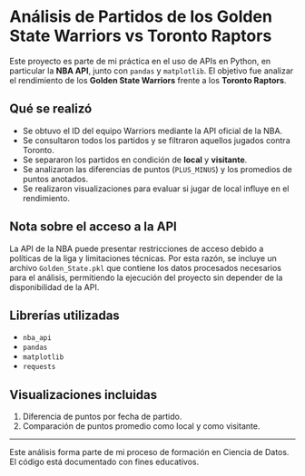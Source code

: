 # Análisis de Partidos de los Golden State Warriors vs Toronto Raptors

Este proyecto es parte de mi práctica en el uso de APIs en Python, en particular la **NBA API**, junto con `pandas` y `matplotlib`. El objetivo fue analizar el rendimiento de los **Golden State Warriors** frente a los **Toronto Raptors**.

## Qué se realizó

- Se obtuvo el ID del equipo Warriors mediante la API oficial de la NBA.
- Se consultaron todos los partidos y se filtraron aquellos jugados contra Toronto.
- Se separaron los partidos en condición de **local** y **visitante**.
- Se analizaron las diferencias de puntos (`PLUS_MINUS`) y los promedios de puntos anotados.
- Se realizaron visualizaciones para evaluar si jugar de local influye en el rendimiento.

## Nota sobre el acceso a la API

La API de la NBA puede presentar restricciones de acceso debido a políticas de la liga y limitaciones técnicas. Por esta razón, se incluye un archivo `Golden_State.pkl` que contiene los datos procesados necesarios para el análisis, permitiendo la ejecución del proyecto sin depender de la disponibilidad de la API.

## Librerías utilizadas

- `nba_api`
- `pandas`
- `matplotlib`
- `requests`

## Visualizaciones incluidas

1. Diferencia de puntos por fecha de partido.
2. Comparación de puntos promedio como local y como visitante.

---

Este análisis forma parte de mi proceso de formación en Ciencia de Datos. El código está documentado con fines educativos.



